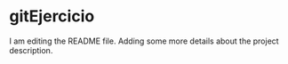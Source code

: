 # gitEjercicio
I am editing the README file. Adding some more details about the project description.
